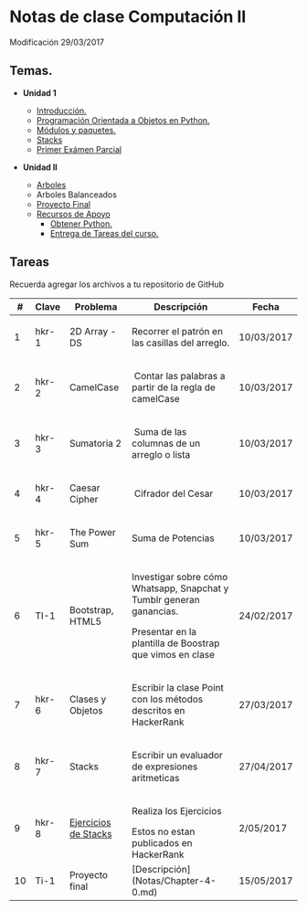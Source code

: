 # Notas de clase Computación II

Modificación 29/03/2017

## Temas.
- **Unidad 1**
  * [Introducción.][3eec47a4]
  * [Programación Orientada a Objetos en Python.][2b1b5d32]
  * [Módulos y paquetes.][744e6c08]
  * [Stacks][341b6634]
  * [Primer Exámen Parcial][36e0dd02]


- **Unidad II**
  + [Arboles][42981ca2]
  + Arboles Balanceados
  + [Proyecto Final][a39cf2e3]

  [a39cf2e3]: Notas/Chapter-4-0.md "Proyecto Final"
  [42981ca2]: Notas/Chapter-4-1.ipynb "Arboles"


  * [Recursos de Apoyo](https://github.com/emoron/ComputacionII/wiki)
    * [Obtener Python.][185b52da]
    * [Entrega de Tareas del curso.][0ef1080b]
## Tareas
Recuerda agregar los archivos a tu repositorio de GitHub

<table>
    <thead>
                <tr>
                    <th>#</th>
                    <th>Clave</th>
                    <th>Problema</th>
                    <th>Descripción</th>
                    <th>Fecha</th>
                </tr>
            </thead>
            <tbody>
                <tr>
                    <td>1</td>
                    <td>hkr-1</td>
                    <td><p>2D Array - DS</p></td>
                    <td><p>Recorrer el patrón en las casillas del arreglo.</p></td>
                    <td>10/03/2017</td>
                </tr>
                <tr>
                    <td>2</td>
                    <td>hkr-2</td>
                    <td><p>CamelCase</p></td>
                    <td><p>&nbsp;Contar las palabras a partir de la regla de camelCase</p></td>
                    <td>10/03/2017</td>
                </tr>
                <tr>
                    <td>3</td>
                    <td>hkr-3</td>
                    <td><p>Sumatoria 2</p></td>
                    <td><p>&nbsp;Suma de las columnas de un arreglo o lista</p></td>
                    <td>10/03/2017</td>
                </tr>
                <tr>
                    <td>4</td>
                    <td>hkr-4</td>
                    <td><p>Caesar Cipher</p></td>
                    <td><p>&nbsp;Cifrador del Cesar</p></td>
                    <td>10/03/2017</td>
                </tr>
                <tr>
                    <td>5</td>
                    <td>hkr-5</td>
                    <td><p>The Power Sum</p></td>
                    <td><p>Suma de Potencias</p></td>
                    <td>10/03/2017</td>
                </tr>
                <tr>
                    <td>6</td>
                    <td>TI-1</td>
                    <td><p>Bootstrap, HTML5</p></td>
                    <td><p>Investigar sobre cómo Whatsapp, Snapchat y Tumblr generan ganancias.</p><p>Presentar en la plantilla de Boostrap que vimos en clase</p></td>
                    <td>24/02/2017</td>
                </tr>
                <tr>
                    <td>7</td>
                    <td>hkr-6</td>
                    <td><p>Clases y Objetos</p></td>
                    <td><p>Escribir la clase Point con los métodos descritos en HackerRank</p></td>
                    <td>27/03/2017</td>
                </tr>
                <tr>
                    <td>8</td>
                    <td>hkr-7</td>
                    <td><p>Stacks</p></td>
                    <td><p>Escribir un evaluador de expresiones aritmeticas</p></td>
                    <td>27/04/2017</td>
                </tr>
                <tr>
                    <td>9</td>
                    <td>hkr-8</td>
                    <td><p><a href="https://github.com/emoron/ComputacionII/blob/master/Notas/Chapter-3-5.ipynb">Ejercicios de Stacks</a></p></td>
                    <td><p>Realiza los Ejercicios  </p> Estos no estan publicados en HackerRank</td>
                    <td>2/05/2017</td>
                </tr>
                <tr>
                <td>10</td>
                <td>Ti-1</td>
                <td>Proyecto final</td>
                <td>[Descripción](Notas/Chapter-4-0.md)</td>
                <td>15/05/2017</td>
                </tr>
         </tbody>
  </table>



[0ef1080b]: Notas/FormatoEntregaTareas.Rmd "Formato de Entrega de Tareas"
[3eec47a4]: Notas/Chapter1.Rmd "Introducción a Python"
[744e6c08]: Notas/Chapter-3-2.ipynb "Módulos"
[185b52da]: Notas/Chapter0.Rmd "Obtener Python"
[2b1b5d32]: Notas/Chapter3-1.ipynb "Introducción a Programación Orientada a Objetos"
[341b6634]: Notas/Chapter-3-4.ipynb "Pilas (Stacks)"
[36e0dd02]: https://github.com/emoron/ComputacionII/blob/master/Notas/Chapter-3-5.ipynb "ExamenParcial-1"
